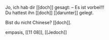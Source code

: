 Jo, ich hab dir [[doch]] gesagt: – Es ist vorbei!!!  
Du hattest ihn [[doch]] [[darunter]] gelegt.

Bist du nicht Chinese? [[doch]]. 


empasis, [[11 08]], [[Jedoch]]